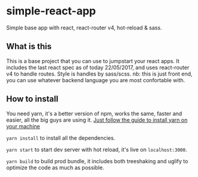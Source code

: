 # simple-react-app
Simple base app with react, react-router v4, hot-reload &amp; sass.

## What is this
This is a base project that you can use to jumpstart your react apps.
It includes the last react spec as of today 22/05/2017, and uses react-router v4 to handle routes.
Style is handles by sass/scss.
nb: this is just front end, you can use whatever backend language you are most confortable with.

## How to install
You need yarn, it's a better version of npm, works the same, faster and easier, all the big guys are using it.
[Just follow the guide to install yarn on your machine](https://yarnpkg.com/lang/en/docs/install/)


`yarn install` to install all the dependencies.


`yarn start` to start dev server with hot reload, it's live on `localhost:3000`.


`yarn build` to build prod bundle, it includes both treeshaking and uglify to optimize the code as much as possible.
